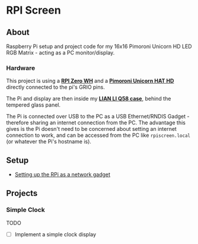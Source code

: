 # RPI Screen

## About

Raspberry Pi setup and project code for my 16x16 Pimoroni Unicorn HD LED RGB Matrix - acting as a PC monitor/display.

### Hardware

This project is using a [**RPI Zero WH**](https://www.raspberrypi.com/products/raspberry-pi-zero-w) and a 
[**Pimoroni Unicorn HAT HD**](https://shop.pimoroni.com/products/unicorn-hat-hd) directly connected to the pi's GRIO pins.

The Pi and display are then inside my [**LIAN LI Q58 case**](https://lian-li.com/product/q58/), behind the tempered glass panel.

The Pi is connected over USB to the PC as a USB Ethernet/RNDIS Gadget - therefore sharing an internet connection from the PC. 
The advantage this gives is the Pi doesn't need to be concerned about setting an internet connection to work, and can be accessed from the PC
like `rpiscreen.local` (or whatever the Pi's hostname is).

## Setup

- [Setting up the RPi as a network gadget](/setup/rpisetup.md)

## Projects

### Simple Clock

TODO
- [ ] Implement a simple clock display
